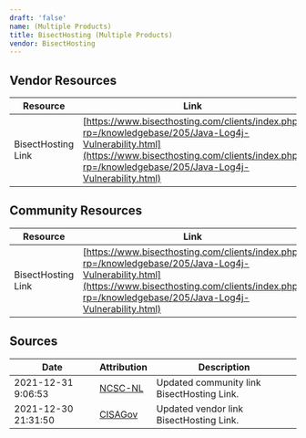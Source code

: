 ```yaml
---
draft: 'false'
name: (Multiple Products)
title: BisectHosting (Multiple Products)
vendor: BisectHosting
---
```


## Vendor Resources
| Resource | Link |
| --- | --- |
| BisectHosting Link | [https://www.bisecthosting.com/clients/index.php?rp=/knowledgebase/205/Java-Log4j-Vulnerability.html](https://www.bisecthosting.com/clients/index.php?rp=/knowledgebase/205/Java-Log4j-Vulnerability.html) |

## Community Resources
| Resource | Link |
| --- | --- |
| BisectHosting Link | [https://www.bisecthosting.com/clients/index.php?rp=/knowledgebase/205/Java-Log4j-Vulnerability.html](https://www.bisecthosting.com/clients/index.php?rp=/knowledgebase/205/Java-Log4j-Vulnerability.html) |


## Sources
| Date | Attribution | Description |
| --- | --- | --- |
| 2021-12-31 9:06:53 | [NCSC-NL](https://github.com/NCSC-NL/log4shell/blob/main/software/README.md) | Updated community link BisectHosting Link.  |
| 2021-12-30 21:31:50 | [CISAGov](https://raw.githubusercontent.com/cisagov/log4j-affected-db/develop/README.md) | Updated vendor link BisectHosting Link.  |
